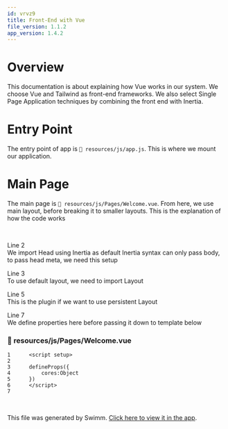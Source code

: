 ```yaml
---
id: vrvz9
title: Front-End with Vue
file_version: 1.1.2
app_version: 1.4.2
---
```


# Overview

This documentation is about explaining how Vue works in our system. We choose Vue and Tailwind as front-end frameworks. We also select Single Page Application techniques by combining the front end with Inertia.

# Entry Point

The entry point of app is `📄 resources/js/app.js`. This is where we mount our application.

# Main Page

The main page is `📄 resources/js/Pages/Welcome.vue`. From here, we use main layout, before breaking it to smaller layouts. This is the explanation of how the code works

<br/>

Line 2<br/>
We import Head using Inertia as default Inertia syntax can only pass body, to pass head meta, we need this setup

Line 3<br/>
To use default layout, we need to import Layout

Line 5<br/>
This is the plugin if we want to use persistent Layout

Line 7<br/>
We define properties here before passing it down to template below
<!-- NOTE-swimm-snippet: the lines below link your snippet to Swimm -->
### 📄 resources/js/Pages/Welcome.vue
```vue
1      <script setup>
2      
3      defineProps({
4          cores:Object
5      })
6      </script>
7      
```

<br/>

This file was generated by Swimm. [Click here to view it in the app](/repos/Z2l0aHViJTNBJTNBaW1wcm9mZGJ2dWUlM0ElM0FtZGF6cmlu/docs/vrvz9).
